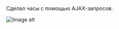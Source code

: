 Сделал часы с помощью AJAX-запросов.

![Image alt](https://github.com/sashka0264/JavaScript/blob/master/AjaxTime/ajax.png)
